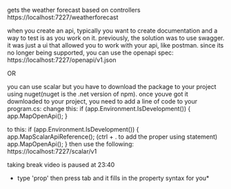 gets the weather forecast based on controllers
https://localhost:7227/weatherforecast

when you create an api, typically you want to create documentation and a way to test is as you work on it.
previously, the solution was to use swagger. it was just a ui that allowed you to work with your api, like postman.
since its no longer being supported, you can use the openapi spec:
https://localhost:7227/openapi/v1.json

OR

you can use scalar but you have to download the package to your project using nuget(nuget is the .net version of npm).
once youve got it downloaded to your project, you need to add a line of code to your program.cs:
change this:
if (app.Environment.IsDevelopment())
{
    app.MapOpenApi();
}

to this:
if (app.Environment.IsDevelopment())
{
    app.MapScalarApiReference(); (ctrl + . to add the proper using statement)
    app.MapOpenApi();
}
then use the following:
https://localhost:7227/scalar/v1

taking break video is paused at 23:40









* type 'prop' then press tab and it fills in the property syntax for you*